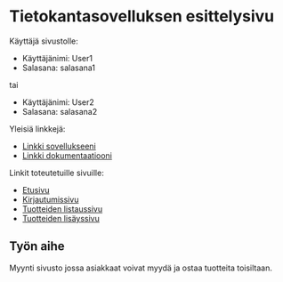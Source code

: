 # Tietokantasovelluksen esittelysivu

Käyttäjä sivustolle:

* Käyttäjänimi: User1
* Salasana: salasana1

tai

* Käyttäjänimi: User2
* Salasana: salasana2

Yleisiä linkkejä:

* [Linkki sovellukseeni](http://vavo.users.cs.helsinki.fi/tsoha/)
* [Linkki dokumentaatiooni](https://www.github.com/vasdf/Tsoha-Bootstrap/blob/master/doc/dokumentaatio.pdf)

Linkit toteutetuille sivuille:

* [Etusivu](http://vavo.users.cs.helsinki.fi/tsoha/)
* [Kirjautumissivu](http://vavo.users.cs.helsinki.fi/tsoha/kirjaudu)
* [Tuotteiden listaussivu](http://vavo.users.cs.helsinki.fi/tsoha/tuotteet)
* [Tuotteiden lisäyssivu](http://vavo.users.cs.helsinki.fi/tsoha/tuote/uusi)


## Työn aihe

Myynti sivusto jossa asiakkaat voivat myydä ja ostaa tuotteita toisiltaan. 
